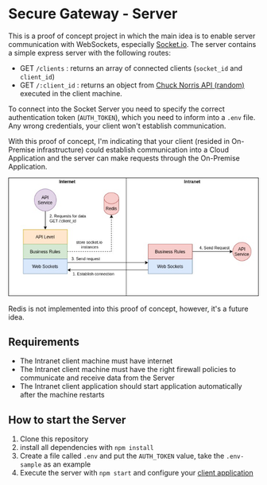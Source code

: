 # Secure Gateway - Server

This is a proof of concept project in which the main idea is to enable server communication with WebSockets, especially [Socket.io](https://socket.io/). The server contains a simple express server with the following routes:

- GET `/clients` : returns an array of connected clients (`socket_id` and `client_id`)
- GET `/:client_id` : returns an object from [Chuck Norris API (random)](https://api.chucknorris.io/) executed in the client machine.

To connect into the Socket Server you need to specify the correct authentication token (`AUTH_TOKEN`), which you need to inform into a `.env` file. Any wrong credentials, your client won't establish communication.

With this proof of concept, I'm indicating that your client (resided in On-Premise infrastructure) could establish communication into a Cloud Application and the server can make requests through the On-Premise Application.

![proposed architecture](docs/SG-Server.jpg)

Redis is not implemented into this proof of concept, however, it's a future idea.

## Requirements

- The Intranet client machine must have internet
- The Intranet client machine must have the right firewall policies to communicate and receive data from the Server
- The Intranet client application should start application automatically after the machine restarts

## How to start the Server

1. Clone this repository
2. install all dependencies with `npm install`
3. Create a file called  `.env` and put the `AUTH_TOKEN` value, take the `.env-sample` as an example
4. Execute the server with `npm start` and configure your [client application](https://github.com/855ribeiro/secure-gateway-client)